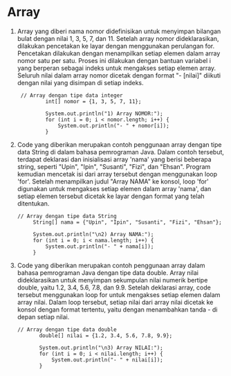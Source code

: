 # Array

1. Array yang diberi nama nomor didefinisikan untuk menyimpan bilangan bulat dengan nilai 1, 3, 5, 7, dan 11.
Setelah array nomor dideklarasikan, dilakukan pencetakan ke layar dengan menggunakan perulangan for. Pencetakan dilakukan dengan menampilkan setiap elemen dalam array nomor satu per satu. Proses ini dilakukan dengan bantuan variabel i yang berperan sebagai indeks untuk mengakses setiap elemen array. Seluruh nilai dalam array nomor dicetak dengan format "- [nilai]" diikuti dengan nilai yang disimpan di setiap indeks.

        // Array dengan tipe data integer
                int[] nomor = {1, 3, 5, 7, 11};
        
                System.out.println("1) Array NOMOR:");
                for (int i = 0; i < nomor.length; i++) {
                    System.out.println("- " + nomor[i]);
                }

2. Code yang diberikan merupakan contoh penggunaan array dengan tipe data String di dalam bahasa pemrograman Java. Dalam contoh tersebut, terdapat deklarasi dan inisialisasi array 'nama' yang berisi beberapa string, seperti "Upin", "Ipin", "Susanti", "Fizi", dan "Ehsan". Program kemudian mencetak isi dari array tersebut dengan menggunakan loop 'for'. Setelah menampilkan judul "Array NAMA" ke konsol, loop 'for' digunakan untuk mengakses setiap elemen dalam array 'nama', dan setiap elemen tersebut dicetak ke layar dengan format yang telah ditentukan.

       // Array dengan tipe data String
            String[] nama = {"Upin", "Ipin", "Susanti", "Fizi", "Ehsan"};
    
            System.out.println("\n2) Array NAMA:");
            for (int i = 0; i < nama.length; i++) {
                System.out.println("- " + nama[i]);
            }

3. Code yang diberikan merupakan contoh penggunaan array dalam bahasa pemrograman Java dengan tipe data double. Array nilai dideklarasikan untuk menyimpan sekumpulan nilai numerik bertipe double, yaitu 1.2, 3.4, 5.6, 7.8, dan 9.9.
Setelah deklarasi array, code tersebut menggunakan loop for untuk mengakses setiap elemen dalam array nilai. Dalam loop tersebut, setiap nilai dari array nilai dicetak ke konsol dengan format tertentu, yaitu dengan menambahkan tanda - di depan setiap nilai.

       // Array dengan tipe data double
              double[] nilai = {1.2, 3.4, 5.6, 7.8, 9.9};
      
              System.out.println("\n3) Array NILAI:");
              for (int i = 0; i < nilai.length; i++) {
                  System.out.println("- " + nilai[i]);
              }
